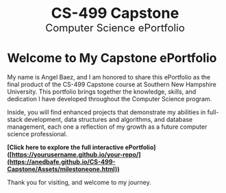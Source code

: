 <p align="center">
  <strong style="font-size: 34px;">CS-499 Capstone</strong><br>
  <span style="font-size: 24px;">Computer Science ePortfolio</span>
</p>

# Welcome to My Capstone ePortfolio

My name is Angel Baez, and I am honored to share this ePortfolio as the final product of the CS-499 Capstone course at Southern New Hampshire University. 
This portfolio brings together the knowledge, skills, and dedication I have developed throughout the Computer Science program.

Inside, you will find enhanced projects that demonstrate my abilities in full-stack development, data structures and algorithms, and database management, each one a reflection of my growth as a future computer science professional.

**[Click here to explore the full interactive ePortfolio] ([https://yourusername.github.io/your-repo/](https://anedbafe.github.io/CS-499-Capstone/Assets/milestoneone.html))**

Thank you for visiting, and welcome to my journey.
